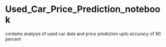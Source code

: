# Used_Car_Price_Prediction_notebook
contains analysis of used car data and price prediction upto accuracy of 90  percent
